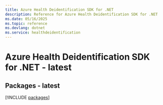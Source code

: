 ```yaml
---
title: Azure Health Deidentification SDK for .NET
description: Reference for Azure Health Deidentification SDK for .NET
ms.date: 05/16/2025
ms.topic: reference
ms.devlang: dotnet
ms.service: healthdeidentification
---
```

# Azure Health Deidentification SDK for .NET - latest
## Packages - latest
[!INCLUDE [packages](health-deidentification-index.md)]